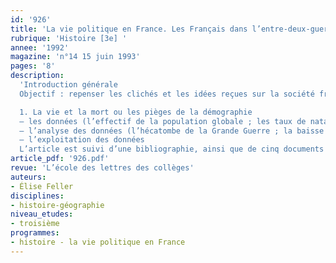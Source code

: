 ```yaml
---
id: '926'
title: 'La vie politique en France. Les Français dans l’entre-deux-guerres (1/4)'
rubrique: 'Histoire [3e] '
annee: '1992'
magazine: 'n°14 15 juin 1993'
pages: '8'
description: 
  'Introduction générale
  Objectif : repenser les clichés et les idées reçues sur la société française de l’entre-deux-guerres…

  1. La vie et la mort ou les pièges de la démographie
  – les données (l’effectif de la population globale ; les taux de natalité et de mortalité ; la répartition par âge)
  – l’analyse des données (l’hécatombe de la Grande Guerre ; la baisse du nombre des naissances ; la mortalité infantile ; la surmortalité des jeunes et des adultes ; le rôle de l’immigration)
  – l’exploitation des données
  L’article est suivi d’une bibliographie, ainsi que de cinq documents sur la démographie française entre les deux guerres.'
article_pdf: '926.pdf'
revue: 'L’école des lettres des collèges'
auteurs:
- Élise Feller
disciplines:
- histoire-géographie
niveau_etudes:
- troisième
programmes:
- histoire - la vie politique en France
---
```

